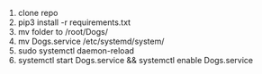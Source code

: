 1) clone repo 
2) pip3 install -r requirements.txt
3) mv folder to /root/Dogs/
4) mv Dogs.service /etc/systemd/system/
5) sudo systemctl daemon-reload
6) systemctl start Dogs.service && systemctl enable Dogs.service